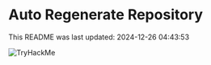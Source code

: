 # Auto Regenerate Repository

This README was last updated: 2024-12-26 04:43:53

 ![TryHackMe](https://tryhackme.com/badge/533634)